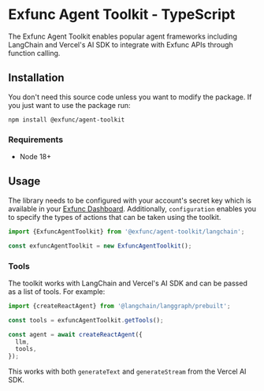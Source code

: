 # Exfunc Agent Toolkit - TypeScript

The Exfunc Agent Toolkit enables popular agent frameworks including LangChain and Vercel's AI SDK to integrate with Exfunc APIs through function calling.

## Installation

You don't need this source code unless you want to modify the package. If you just
want to use the package run:

```
npm install @exfunc/agent-toolkit
```

### Requirements

- Node 18+

## Usage

The library needs to be configured with your account's secret key which is available in your [Exfunc Dashboard][api-keys]. Additionally, `configuration` enables you to specify the types of actions that can be taken using the toolkit.

```typescript
import {ExfuncAgentToolkit} from '@exfunc/agent-toolkit/langchain';

const exfuncAgentToolkit = new ExfuncAgentToolkit();
```

### Tools

The toolkit works with LangChain and Vercel's AI SDK and can be passed as a list of tools. For example:

```typescript
import {createReactAgent} from '@langchain/langgraph/prebuilt';

const tools = exfuncAgentToolkit.getTools();

const agent = await createReactAgent({
  llm,
  tools,
});
```

This works with both `generateText` and `generateStream` from the Vercel AI SDK.

[node-sdk]: https://github.com/carvedai/exfunc-js
[api-keys]: https://app.exfunc.com/dashboard
